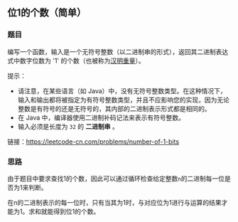 ##  位1的个数（简单）

### 题目

编写一个函数，输入是一个无符号整数（以二进制串的形式），返回其二进制表达式中数字位数为 '1' 的个数（也被称为[汉明重量](https://baike.baidu.com/item/汉明重量)）。

提示：

* 请注意，在某些语言（如 Java）中，没有无符号整数类型。在这种情况下，输入和输出都将被指定为有符号整数类型，并且不应影响您的实现，因为无论整数是有符号的还是无符号的，其内部的二进制表示形式都是相同的。
* 在 Java 中，编译器使用二进制补码记法来表示有符号整数。
* 输入必须是长度为 `32` 的 **二进制串** 。

链接：https://leetcode-cn.com/problems/number-of-1-bits

### 思路

由于题目中要求查找1的个数，因此可以通过循环检查给定整数`n`的二进制每一位是否为1来判断。

在n的二进制表示的每一位时，只有当其为1时，与对应位为1进行与运算的结果才能为1。求和就能得到位1的个数。